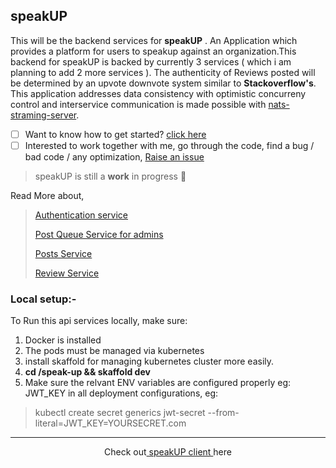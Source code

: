 ## speakUP

This will be the backend services for **speakUP** . An Application which provides a platform for users to speakup against an organization.This backend for speakUP is backed by currently 3 services ( which i am planning to add 2 more services ). The authenticity of Reviews posted will be determined by an upvote downvote system similar to **Stackoverflow's**. This application addresses  data consistency with optimistic concurreny control and interservice communication is made possible with  [nats-straming-server](https://github.com/nats-io/nats-streaming-server). 

 - [ ] Want to know how to get started? [click here]()<br>
 - [ ] Interested to work together with me, go through the code, find a bug / bad code / any optimization, [Raise an issue](https://github.com/iamrahulrnair/speak-up/issues)

> speakUP is still a **work** in progress 🙂

Read More about,
> [Authentication service](https://github.com/iamrahulrnair/speak-up/tree/main/auth)
> 
> [Post Queue Service for admins](https://github.com/iamrahulrnair/speak-up/tree/main/post_queue)
> 
> [Posts Service](https://github.com/iamrahulrnair/speak-up/tree/main/posting)
>
> [Review Service](https://github.com/iamrahulrnair/speak-up/tree/main/review)

### Local setup:-

To Run this api services locally, make sure:
1. Docker is installed
2. The pods must be managed via kubernetes
3. install skaffold for managing kubernetes cluster more easily.
4. **cd /speak-up && skaffold dev**
5. Make sure the relvant ENV variables are configured properly eg: JWT_KEY in all deployment configurations, eg:

> kubectl create secret generics jwt-secret --from-literal=JWT_KEY=YOURSECRET.com 

<hr>

<div align="center">
 Check out<a href="https://github.com/iamrahulrnair/speak-up_client"> speakUP client </a> here
</div>
